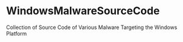 # WindowsMalwareSourceCode
Collection of Source Code of Various Malware Targeting the Windows Platform
